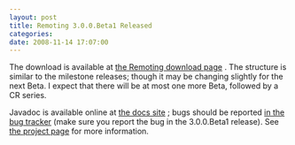 ```yaml
---
layout: post
title: Remoting 3.0.0.Beta1 Released
categories: 
date: 2008-11-14 17:07:00
---
```

 The download is available at [the Remoting download page]("http://www.jboss.org/jbossremoting/downloads/" "") . The structure is similar to the milestone releases; though it may be changing slightly for the next Beta. I expect that there will be at most one more Beta, followed by a CR series.

Javadoc is available online at [the docs site]("http://docs.jboss.org/remoting/3.0.0.Beta1/api/" "") ; bugs should be reported [in the bug tracker]("https://jira.jboss.org/jira/secure/project/ViewProject.jspa?pid=10031" "") (make sure you report the bug in the 3.0.0.Beta1 release). See [the project page]("http://www.jboss.org/jbossremoting/" "") for more information.